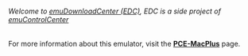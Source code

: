 ###### Welcome to [emuDownloadCenter (EDC)](https://github.com/PhoenixInteractiveNL/emuDownloadCenter/wiki/), EDC is a side project of [emuControlCenter](https://github.com/PhoenixInteractiveNL/emuControlCenter/wiki/)

For more information about this emulator, visit the [**PCE-MacPlus**](https://github.com/PhoenixInteractiveNL/emuDownloadCenter/wiki/Emulator-pcemacplus#menu) page.
